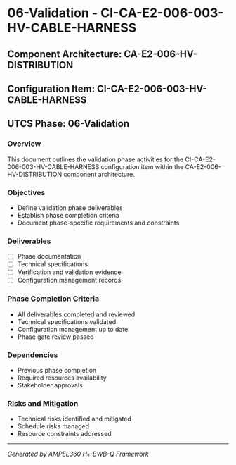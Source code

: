 # 06-Validation - CI-CA-E2-006-003-HV-CABLE-HARNESS

## Component Architecture: CA-E2-006-HV-DISTRIBUTION
## Configuration Item: CI-CA-E2-006-003-HV-CABLE-HARNESS
## UTCS Phase: 06-Validation

### Overview
This document outlines the validation phase activities for the CI-CA-E2-006-003-HV-CABLE-HARNESS configuration item within the CA-E2-006-HV-DISTRIBUTION component architecture.

### Objectives
- Define validation phase deliverables
- Establish phase completion criteria
- Document phase-specific requirements and constraints

### Deliverables
- [ ] Phase documentation
- [ ] Technical specifications
- [ ] Verification and validation evidence
- [ ] Configuration management records

### Phase Completion Criteria
- All deliverables completed and reviewed
- Technical specifications validated
- Configuration management up to date
- Phase gate review passed

### Dependencies
- Previous phase completion
- Required resources availability
- Stakeholder approvals

### Risks and Mitigation
- Technical risks identified and mitigated
- Schedule risks managed
- Resource constraints addressed

---
*Generated by AMPEL360 H₂-BWB-Q Framework*
